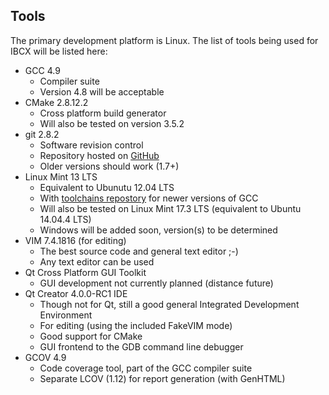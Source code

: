 ## Tools
The primary development platform is Linux.  The list of tools being used for IBCX will be listed here:
* GCC 4.9
  * Compiler suite
  * Version 4.8 will be acceptable
* CMake 2.8.12.2
  * Cross platform build generator
  * Will also be tested on version 3.5.2
* git 2.8.2
  * Software revision control
  * Repository hosted on [GitHub](https://github.com/thunder422/ibcx)
  * Older versions should work (1.7+)
* Linux Mint 13 LTS
  * Equivalent to Ubunutu 12.04 LTS
  * With [toolchains repostory](http://ppa.launchpad.net/ubuntu-toolchain-r/test/ubuntu/) for newer versions of GCC
  * Will also be tested on Linux Mint 17.3 LTS (equivalent to Ubuntu 14.04.4 LTS)
  * Windows will be added soon, version(s) to be determined
* VIM 7.4.1816 (for editing)
  * The best source code and general text editor ;-)
  * Any text editor can be used
* Qt Cross Platform GUI Toolkit
  * GUI development not currently planned (distance future)
* Qt Creator 4.0.0-RC1 IDE
  * Though not for Qt, still a good general Integrated Development Environment
  * For editing (using the included FakeVIM mode)
  * Good support for CMake
  * GUI frontend to the GDB command line debugger
* GCOV 4.9
  * Code coverage tool, part of the GCC compiler suite
  * Separate LCOV (1.12) for report generation (with GenHTML)
